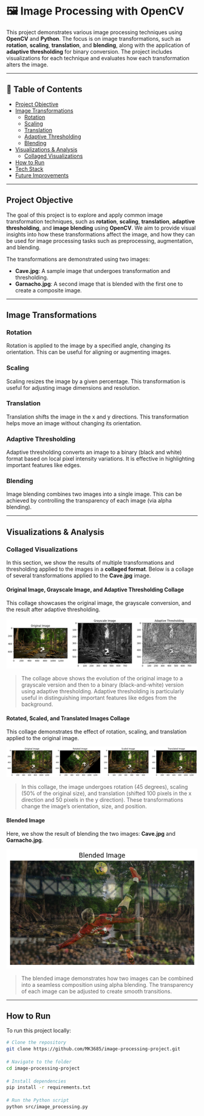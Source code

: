 # 🖼️ Image Processing with OpenCV

This project demonstrates various image processing techniques using **OpenCV** and **Python**. The focus is on image transformations, such as **rotation**, **scaling**, **translation**, and **blending**, along with the application of **adaptive thresholding** for binary conversion. The project includes visualizations for each technique and evaluates how each transformation alters the image.

---

## 📑 Table of Contents

- [Project Objective](#project-objective)
- [Image Transformations](#image-transformations)
  - [Rotation](#rotation)
  - [Scaling](#scaling)
  - [Translation](#translation)
  - [Adaptive Thresholding](#adaptive-thresholding)
  - [Blending](#blending)
- [Visualizations & Analysis](#visualizations--analysis)
  - [Collaged Visualizations](#collaged-visualizations)
- [How to Run](#how-to-run)
- [Tech Stack](#tech-stack)
- [Future Improvements](#future-improvements)

---

## Project Objective

The goal of this project is to explore and apply common image transformation techniques, such as **rotation**, **scaling**, **translation**, **adaptive thresholding**, and **image blending** using **OpenCV**. We aim to provide visual insights into how these transformations affect the image, and how they can be used for image processing tasks such as preprocessing, augmentation, and blending.

The transformations are demonstrated using two images:
- **Cave.jpg**: A sample image that undergoes transformation and thresholding.
- **Garnacho.jpg**: A second image that is blended with the first one to create a composite image.

---

## Image Transformations

### Rotation
Rotation is applied to the image by a specified angle, changing its orientation. This can be useful for aligning or augmenting images.

### Scaling
Scaling resizes the image by a given percentage. This transformation is useful for adjusting image dimensions and resolution.

### Translation
Translation shifts the image in the x and y directions. This transformation helps move an image without changing its orientation.

### Adaptive Thresholding
Adaptive thresholding converts an image to a binary (black and white) format based on local pixel intensity variations. It is effective in highlighting important features like edges.

### Blending
Image blending combines two images into a single image. This can be achieved by controlling the transparency of each image (via alpha blending).

---

## Visualizations & Analysis

### Collaged Visualizations

In this section, we show the results of multiple transformations and thresholding applied to the images in a **collaged format**. Below is a collage of several transformations applied to the **Cave.jpg** image.

#### **Original Image, Grayscale Image, and Adaptive Thresholding Collage**

This collage showcases the original image, the grayscale conversion, and the result after adaptive thresholding.

![Collage: Original, Grayscale, Adaptive Thresholding](images/collage_1.png)

> The collage above shows the evolution of the original image to a grayscale version and then to a binary (black-and-white) version using adaptive thresholding. Adaptive thresholding is particularly useful in distinguishing important features like edges from the background.

#### **Rotated, Scaled, and Translated Images Collage**

This collage demonstrates the effect of rotation, scaling, and translation applied to the original image.

![Collage: Rotated, Scaled, Translated](images/collage_2.png)

> In this collage, the image undergoes rotation (45 degrees), scaling (50% of the original size), and translation (shifted 100 pixels in the x direction and 50 pixels in the y direction). These transformations change the image’s orientation, size, and position.

#### **Blended Image**

Here, we show the result of blending the two images: **Cave.jpg** and **Garnacho.jpg**.

![Blended Image](images/blended_image.png)

> The blended image demonstrates how two images can be combined into a seamless composition using alpha blending. The transparency of each image can be adjusted to create smooth transitions.

---

## How to Run

To run this project locally:

```bash
# Clone the repository
git clone https://github.com/MK3685/image-processing-project.git

# Navigate to the folder
cd image-processing-project

# Install dependencies
pip install -r requirements.txt

# Run the Python script
python src/image_processing.py
